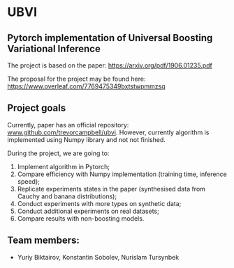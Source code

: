 # UBVI
## Pytorch implementation of Universal Boosting Variational Inference

The project is based on the paper: https://arxiv.org/pdf/1906.01235.pdf

The proposal for the project may be found here: https://www.overleaf.com/7769475349bxtstwpmmzsq


## Project goals
Currently, paper has an official repository: www.github.com/trevorcampbell/ubvi. However, currently algorithm is implemented using Numpy library and not not finished.

During the project, we are going to:

1. Implement algorithm in Pytorch;
2. Compare efficiency with Numpy implementation (training time, inference speed);
3. Replicate experiments states in the paper (synthesised data from Cauchy and banana distributions);
4. Conduct experiments with more types on synthetic data;
5. Conduct additional experiments on real datasets;
6. Compare results with non-boosting models.

## Team members: 
 * Yuriy Biktairov, Konstantin Sobolev, Nurislam Tursynbek
